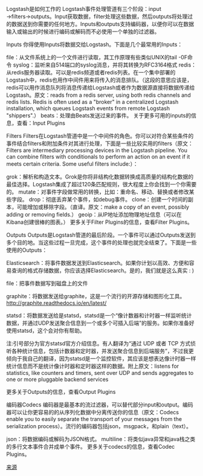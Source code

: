 Logstash是如何工作的
Logstash事件处理管道有三个阶段：input →filters→outputs。Input获取数据，filter处理这些数据，然后outputs将处理过的数据送到你需要的任何地方。Inputs和outputs支持编码器，以便你可以在数据输入或输出的时候进行编码或解码而不必使用一个单独的过滤器。

Inputs
你得使用Inputs将数据交给Logstash。下面是几个最常用的Inputs：

file：从文件系统上的一个文件进行读取，其工作原理有些类似UNIX的tail -0F命令
syslog：监听来自514端口的syslog消息，并将其转换为RFC3164格式
redis：从redis服务器读取。可以是redis频道或者redis列表。在一个集中部署的Logstash中，redis也用作中间件用来将传入的消息排队。（这段的意思应该是，redis可以用作消息队列将消息传递给Logstash或者作为数据源直接将数据传递给Logstash。原文：reads from a redis server, using both redis channels and redis lists. Redis is often used as a "broker" in a centralized Logstash installation, which queues Logstash events from remote Logstash "shippers".）
beats：处理由Beats发送过来的事件。
关于更多可用的inputs的信息，查看：Input Plugins

Filters
Filters在Logstash管道中是一个中间件的角色。你可以对符合某些条件的事件结合filters和附加条件对其进行处理，下面是一些比较实用的filters（原文：Filters are intermediary processing devices in the Logstash pipeline. You can combine filters with conditionals to perform an action on an event if it meets certain criteria. Some useful filters include:）：

grok：解析和构造文本。Grok是你将非结构化数据转换成高质量的结构化数据的最佳选择。Logstash集成了超过120条匹配规则，很大程度上你会找到一个你需要的。
mutate：对事件字段做常用的转换，比如：重命名、移动、替换或者修改某些字段。
drop：彻底丢弃某个事件，如debug事件。
clone：创建一个时间的副本，可能增加或移除字段。（直译。原文：make a copy of an event, possibly adding or removing fields.）
geoip：从IP地址添加物理地址信息（可以在Kibana创建很棒的图表。）
更多关于Filter Plugins的信息，查看Filter Plugins。

Outputs
Outputs是Logstash管道的最后阶段。一个事件可以通过Outputs发送到多个目的地。当这些过程一旦完成，这个事件的处理也就完全结束了。下面是一些使用的Outputs：

Elasticsearch：将事件数据发送到Elasticsearch。如果你计划以高效、方便和容易查询的格式存储数据，你应该选择Elasticsearch。是的，我们就是这么真实 : )

file：把事件数据写到磁盘上的文件

graphite：将数据发送给graphite，这是一个流行的开源存储和图形化工具。http://graphite.readthedocs.io/en/latest/

statsd：将数据发送给是statsd，statsd是一个“像计数器和计时器一样监听统计数据，并通过UDP发送聚合信息到一个或多个可插入后端”的服务。如果你准备好使用statsd，这个会对你有帮助。

注:引号部分为官方statsd官方介绍信息。有人翻译为“通过 UDP 或者 TCP 方式侦听各种统计信息，包括计数器和定时器，并发送聚合信息到后端服务”，不过我更倾向于我自己的翻译，因为statsd是一个监控软件，其应该是想表达像计时器一样统计信息而不是统计像计时器和定时器这样的数据。附上原文：listens for statistics, like counters and timers, sent over UDP and sends aggregates to one or more pluggable backend services

更多关于Outputs的信息，查看Output Plugins

编码器Codecs
编码器是最基本的流过滤器，可以替代部分input和output。编码器可以让你更容易的的从序列化数据中分离传送你的信息（原文：Codecs enable you to easily separate the transport of your messages from the serialization process）。流行的编码器包括json，msgpack，和plain（text）。

json：将数据编码或解码为JSON格式。
multiline：将类似java异常和java栈之类的多行文本事件合并成单个事件。
更多关于codecs的信息，查看Codec Plugins。

[来源](https://www.kancloud.cn/aiyinsi-tan/logstash/849585)